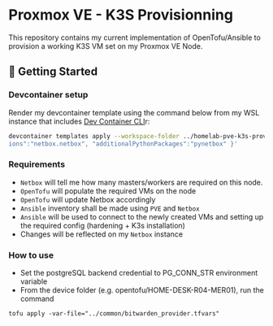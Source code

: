 # Proxmox VE - K3S Provisionning
This repository contains my current implementation of OpenTofu/Ansible to provision a working K3S VM set on my Proxmox VE Node.

## 🚀 Getting Started

### Devcontainer setup
Render my devcontainer template using the command below from my WSL instance that includes [Dev Container CLI](https://github.com/devcontainers/cli)r: 
```bash
devcontainer templates apply --workspace-folder ../homelab-pve-k3s-provisionning --template-id ghcr.io/jhoareaumarion/devcontainers/ansible-kubernetes-tofu:latest --template-args '{ "additionnalAnsibleCollect
ions":"netbox.netbox", "additionalPythonPackages":"pynetbox" }'
```

### Requirements
- `Netbox` will tell me how many masters/workers are required on this node.
- `OpenTofu` will populate the required VMs on the node
- `OpenTofu` will update Netbox accordingly
- `Ansible` inventory shall be made using `PVE` and `Netbox` 
- `Ansible` will be used to connect to the newly created VMs and setting up the required config (hardening + K3s installation)
- Changes will be reflected on my `Netbox` instance

### How to use
- Set the postgreSQL backend credential to PG_CONN_STR environment variable
- From the device folder (e.g. opentofu/HOME-DESK-R04-MER01), run the command 

`tofu apply -var-file="../common/bitwarden_provider.tfvars"`